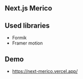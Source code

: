 ## Next.js Merico

## Used libraries
- Formik
- Framer motion

## Demo
- https://next-merico.vercel.app/

